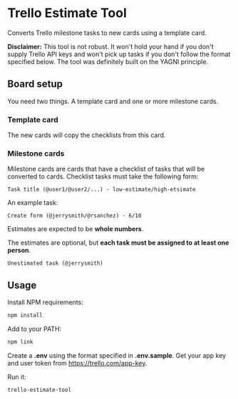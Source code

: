# Trello Estimate Tool

Converts Trello milestone tasks to new cards using a template card.

**Disclaimer:** This tool is not robust. It won't hold your hand if you don't supply Trello API keys and won't pick up tasks if you don't follow the format specified below. The tool was definitely built on the YAGNI principle.

## Board setup

You need two things. A template card and one or more milestone cards.

### Template card

The new cards will copy the checklists from this card.

### Milestone cards

Milestone cards are cards that have a checklist of tasks that will be converted to cards. Checklist tasks must take the following form:
 
```
Task title (@user1/@user2/...) - low-estimate/high-etsimate
```
 
An example task:
 
```
Create form (@jerrysmith/@rsanchez) - 6/10
```

Estimates are expected to be **whole numbers**.
 
The estimates are optional, but **each task must be assigned to at least one person**.
 
```
Unestimated task (@jerrysmith)
```

## Usage

Install NPM requirements:

```bash
npm install
```

Add to your PATH:

```bash
npm link
```

Create a **.env** using the format specified in **.env.sample**. Get your app key and user token from https://trello.com/app-key.

Run it:

```bash
trello-estimate-tool
```